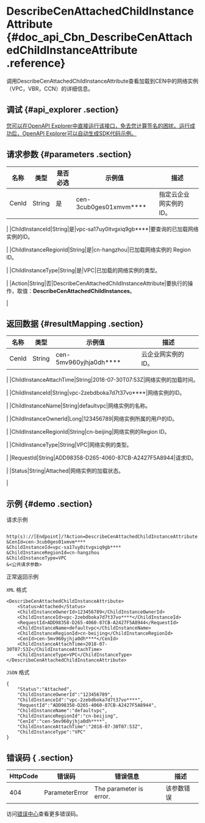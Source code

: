 # DescribeCenAttachedChildInstanceAttribute {#doc_api_Cbn_DescribeCenAttachedChildInstanceAttribute .reference}

调用DescribeCenAttachedChildInstanceAttribute查看加载到CEN中的网络实例（VPC，VBR，CCN）的详细信息。

## 调试 {#api_explorer .section}

[您可以在OpenAPI Explorer中直接运行该接口，免去您计算签名的困扰。运行成功后，OpenAPI Explorer可以自动生成SDK代码示例。](https://api.aliyun.com/#product=Cbn&api=DescribeCenAttachedChildInstanceAttribute&type=RPC&version=2017-09-12)

## 请求参数 {#parameters .section}

|名称|类型|是否必选|示例值|描述|
|--|--|----|---|--|
|CenId|String|是|cen-3cub0ges01xmvm\*\*\*\*|指定云企业网实例的ID。

 |
|ChildInstanceId|String|是|vpc-sa17uy0itvgxiq9gb\*\*\*\*|要查询的已加载网络实例的ID。

 |
|ChildInstanceRegionId|String|是|cn-hangzhou|已加载网络实例的 Region ID。

 |
|ChildInstanceType|String|是|VPC|已加载的网络实例的类型。

 |
|Action|String|否|DescribeCenAttachedChildInstanceAttribute|要执行的操作，取值：**DescribeCenAttachedChildInstances**。

 |

## 返回数据 {#resultMapping .section}

|名称|类型|示例值|描述|
|--|--|---|--|
|CenId|String|cen-5mv960yjhja0dh\*\*\*\*|云企业网实例的ID。

 |
|ChildInstanceAttachTime|String|2018-07-30T07:53Z|网络实例的加载时间。

 |
|ChildInstanceId|String|vpc-2zebdboka7d7t37vo\*\*\*\*|网络实例的ID。

 |
|ChildInstanceName|String|defaultvpc|网络实例的名称。

 |
|ChildInstanceOwnerId|Long|123456789|网络实例所属的用户的ID。

 |
|ChildInstanceRegionId|String|cn-beijing|网络实例的Region ID。

 |
|ChildInstanceType|String|VPC|网络实例的类型。

 |
|RequestId|String|ADD98358-D265-4060-87CB-A2427F5A8944|请求ID。

 |
|Status|String|Attached|网络实例的加载状态。

 |

## 示例 {#demo .section}

请求示例

``` {#request_demo}

http(s)://[Endpoint]/?Action=DescribeCenAttachedChildInstanceAttribute
&CenId=cen-3cub0ges01xmvm****
&ChildInstanceId=vpc-sa17uy0itvgxiq9gb****
&ChildInstanceRegionId=cn-hangzhou
&ChildInstanceType=VPC
&<公共请求参数>

```

正常返回示例

`XML` 格式

``` {#xml_return_success_demo}
<DescribeCenAttachedChildInstanceAttribute>
    <Status>Attached</Status>
    <ChildInstanceOwnerId>123456789</ChildInstanceOwnerId>
    <ChildInstanceId>vpc-2zebdboka7d7t37vo****</ChildInstanceId>
    <RequestId>ADD98358-D265-4060-87CB-A2427F5A8944</RequestId>
    <ChildInstanceName>defaultvpc</ChildInstanceName>
    <ChildInstanceRegionId>cn-beijing</ChildInstanceRegionId>
    <CenId>cen-5mv960yjhja0dh****</CenId>
    <ChildInstanceAttachTime>2018-07-30T07:53Z</ChildInstanceAttachTime>
    <ChildInstanceType>VPC</ChildInstanceType>
</DescribeCenAttachedChildInstanceAttribute>
```

`JSON` 格式

``` {#json_return_success_demo}
{
	"Status":"Attached",
	"ChildInstanceOwnerId":"123456789",
	"ChildInstanceId":"vpc-2zebdboka7d7t37vo****",
	"RequestId":"ADD98358-D265-4060-87CB-A2427F5A8944",
	"ChildInstanceName":"defaultvpc",
	"ChildInstanceRegionId":"cn-beijing",
	"CenId":"cen-5mv960yjhja0dh****",
	"ChildInstanceAttachTime":"2018-07-30T07:53Z",
	"ChildInstanceType":"VPC"
}
```

## 错误码 { .section}

|HttpCode|错误码|错误信息|描述|
|--------|---|----|--|
|404|ParameterError|The parameter is error.|该参数错误|

访问[错误中心](https://error-center.aliyun.com/status/product/Cbn)查看更多错误码。

